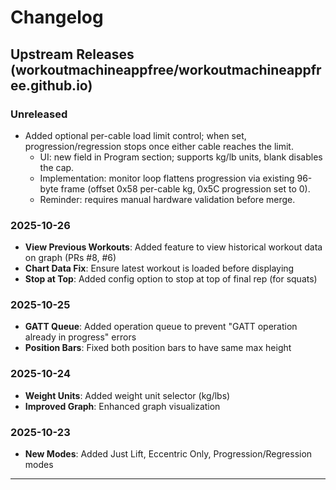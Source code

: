 # Changelog

## Upstream Releases (workoutmachineappfree/workoutmachineappfree.github.io)

### Unreleased
- Added optional per-cable load limit control; when set, progression/regression stops once either cable reaches the limit.
  - UI: new field in Program section; supports kg/lb units, blank disables the cap.
  - Implementation: monitor loop flattens progression via existing 96-byte frame (offset 0x58 per-cable kg, 0x5C progression set to 0).
  - Reminder: requires manual hardware validation before merge.

### 2025-10-26
- **View Previous Workouts**: Added feature to view historical workout data on graph (PRs #8, #6)
- **Chart Data Fix**: Ensure latest workout is loaded before displaying
- **Stop at Top**: Added config option to stop at top of final rep (for squats)

### 2025-10-25
- **GATT Queue**: Added operation queue to prevent "GATT operation already in progress" errors
- **Position Bars**: Fixed both position bars to have same max height

### 2025-10-24
- **Weight Units**: Added weight unit selector (kg/lbs)
- **Improved Graph**: Enhanced graph visualization

### 2025-10-23
- **New Modes**: Added Just Lift, Eccentric Only, Progression/Regression modes

---

